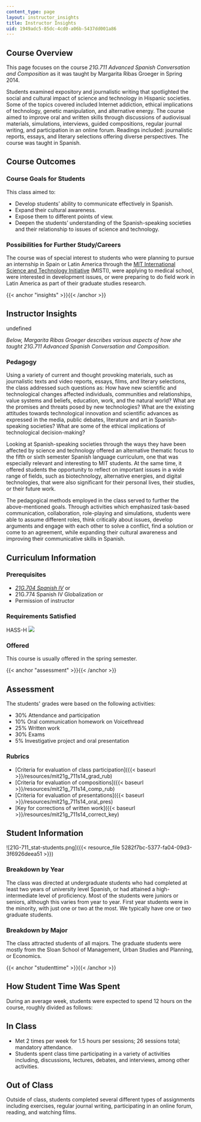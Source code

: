 ```yaml
---
content_type: page
layout: instructor_insights
title: Instructor Insights
uid: 1949adc5-85dc-4cd0-a06b-5437dd001a86
---
```


Course Overview
---------------

This page focuses on the course _21G.711 Advanced Spanish Conversation and Composition_ as it was taught by Margarita Ribas Groeger in Spring 2014.

Students examined expository and journalistic writing that spotlighted the social and cultural impact of science and technology in Hispanic societies. Some of the topics covered included Internet addiction, ethical implications of technology, genetic manipulation, and alternative energy. The course aimed to improve oral and written skills through discussions of audiovisual materials, simulations, interviews, guided compositions, regular journal writing, and participation in an online forum. Readings included: journalistic reports, essays, and literary selections offering diverse perspectives. The course was taught in Spanish.

Course Outcomes
---------------

### Course Goals for Students

This class aimed to:

*   Develop students’ ability to communicate effectively in Spanish.
*   Expand their cultural awareness.
*   Expose them to different points of view.
*   Deepen the students’ understanding of the Spanish-speaking societies and their relationship to issues of science and technology.

### Possibilities for Further Study/Careers

The course was of special interest to students who were planning to pursue an internship in Spain or Latin America through the [MIT International Science and Technology Initiative](http://misti.mit.edu/) (MISTI), were applying to medical school, were interested in development issues, or were preparing to do field work in Latin America as part of their graduate studies research.

{{< anchor "insights" >}}{{< /anchor >}}

Instructor Insights
-------------------

undefined

_Below, Margarita Ribas Groeger describes various aspects of how she taught _21G.711 Advanced Spanish Conversation and Composition_._

### Pedagogy

Using a variety of current and thought provoking materials, such as journalistic texts and video reports, essays, films, and literary selections, the class addressed such questions as: How have new scientific and technological changes affected individuals, communities and relationships, value systems and beliefs, education, work, and the natural world? What are the promises and threats posed by new technologies? What are the existing attitudes towards technological innovation and scientific advances as expressed in the media, public debates, literature and art in Spanish-speaking societies? What are some of the ethical implications of technological decision-making?

Looking at Spanish-speaking societies through the ways they have been affected by science and technology offered an alternative thematic focus to the fifth or sixth semester Spanish language curriculum, one that was especially relevant and interesting to MIT students. At the same time, it offered students the opportunity to reflect on important issues in a wide range of fields, such as biotechnology, alternative energies, and digital technologies, that were also significant for their personal lives, their studies, or their future work.

The pedagogical methods employed in the class served to further the above-mentioned goals. Through activities which emphasized task-based communication, collaboration, role-playing and simulations, students were able to assume different roles, think critically about issues, develop arguments and engage with each other to solve a conflict, find a solution or come to an agreement, while expanding their cultural awareness and improving their communicative skills in Spanish.

Curriculum Information
----------------------

### Prerequisites

*   [_21G.704 Spanish IV_](/courses/21g-704-spanish-iv-spring-2005) or
*   21G.774 Spanish IV Globalization or
*   Permission of instructor

### Requirements Satisfied

HASS-H ![](/images/educator/icon-question-hass-h.png)

### Offered

This course is usually offered in the spring semester.

{{< anchor "assessment" >}}{{< /anchor >}}

Assessment
----------

The students' grades were based on the following activities:

- 30% Attendance and participation
- 10% Oral communication homework on Voicethread
- 25% Written work
- 30% Exams
- 5% Investigative project and oral presentation


### Rubrics
*   [Criteria for evaluation of class participation]({{< baseurl >}}/resources/mit21g_711s14_grad_rub)
*   [Criteria for evaluation of compositions]({{< baseurl >}}/resources/mit21g_711s14_comp_rub)
*   [Criteria for evaluation of presentations]({{< baseurl >}}/resources/mit21g_711s14_oral_pres)
*   [Key for corrections of written work]({{< baseurl >}}/resources/mit21g_711s14_correct_key)

Student Information
-------------------

![21G-711_stat-students.png]({{< resource_file 5282f7bc-5377-fa04-09d3-3f6926deea51 >}})

### Breakdown by Year

The class was directed at undergraduate students who had completed at least two years of university level Spanish, or had attained a high-intermediate level of proficiency. Most of the students were juniors or seniors, although this varies from year to year. First year students were in the minority, with just one or two at the most. We typically have one or two graduate students.

### Breakdown by Major

The class attracted students of all majors. The graduate students were mostly from the Sloan School of Management, Urban Studies and Planning, or Economics.

{{< anchor "studenttime" >}}{{< /anchor >}}

How Student Time Was Spent
--------------------------

During an average week, students were expected to spend 12 hours on the course, roughly divided as follows:

In Class
--------

*   Met 2 times per week for 1.5 hours per sessions; 26 sessions total; mandatory attendance.
*   Students spent class time participating in a variety of activities including, discussions, lectures, debates, and interviews, among other activities.

Out of Class
------------

Outside of class, students completed several different types of assignments including exercises, regular journal writing, participating in an online forum, reading, and watching films.